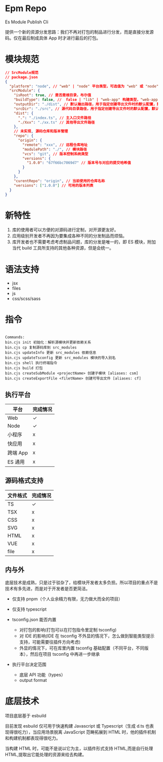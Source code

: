 # Epm Repo

Es Module Publish Cli

提供一个新的资源分发思路：我们不再对打包的制品进行分发，而是直接分发源码。仅在最后制成具体 App 时才进行最后的打包。

# 模块规范

```json
// SrcModule规范
// package.json
{
  "platform": "node", // "web" | "node" 平台类型，可选值为 "web" 或 "node"
  "srcModule": {
    "isRoot": true, // 是否是根目录，布尔值
    "buildType": false, //  false | "lib" | "web-app" 构建类型，"web-app" 会注入 HTML，默认值为 false（不需要打包）,目前仅支持'web'|false
    "outputDir": "./dist", // 默认输出路径，用于指定创建导出文件时的默认配置，默认值为 "./dist"
    "srcDir": "./src", // 源代码目录路径，用于指定创建导出文件时的默认配置，默认值为 "./src"
    "dist": {
      ".": "./index.ts", // 主入口文件路径
      "./Xxx": "./xx.ts" // 其他导出文件路径
    },
    // 未实现, 源码仓库和版本管理
    "repo": {
      "origin": {
        "remote": "xxx", // 远程仓库地址
        "modulePath": "./", // 模块路径
        "vcs": "git", // 版本控制系统类型
        "versions": {
          "1.0.0": "67f66bc7069d7" // 版本号与对应的提交哈希值
        }
      }
    },
    "curentRepo": "origin", // 当前使用的仓库名称
    "versions": ["1.0.0"] // 可用的版本列表
  }
}
```

# 新特性

1. 库的使用者可以方便的对源码进行定制，对开源更友好。
2. 应用级别开发者不再因为要集成各种不同的分发制品而烦恼。
3. 库开发者也不需要考虑考虑制品问题，库的分发是唯一的，即 ES 模块，附加当代 build 工具所支持的其他各种资源，但是会统一。

# 语法支持

- jsx
- files
- js
- css/scss/sass

# 指令

```

Commands:
bin.cjs init 初始化：解析源模块并更新依赖关系
bin.cjs cp 复制源码库到 src_modules
bin.cjs updateInfo 更新 src_modules 依赖信息
bin.cjs updateTsconfig 更新 src_modules 模块的导入别名
bin.cjs shell 执行终端指令
bin.cjs build 打包
bin.cjs createSubModule <projectName> 创建子模块 [aliases: csm]
bin.cjs createExportFile <filetName> 创建可导出文件 [aliases: cf]

```

## 执行平台

| 平台     | 完成情况 |
| -------- | -------- |
| Web      | ✓        |
| Node     | ✓        |
| 小程序   | x        |
| 快应用   | x        |
| 跨端 App | x        |
| ES 通用  | x        |

## 源码格式支持

| 文件格式 | 完成情况 |
| -------- | -------- |
| TS       | ✓        |
| TSX      | x        |
| CSS      | x        |
| SVG      | x        |
| HTML     | x        |
| VUE      | x        |
| file     | x        |

## 内与外

底层技术是成熟，只是过于驳杂了，给模块开发者太多负担。所以项目的重点不是技术有多先进，而是对于开发者是否更简洁。

- 仅支持 pnpm（个人业余精力有限，无力做大而全的项目）
- 仅支持 typescript
- tsconfig.json 能否内置

  - 对打包的影响(打包可以在打包指令里定制 tsconfig)
  - 对 IDE 的影响(IDE 在 tsconfig 不外显的情况下，怎么做到智能类型提示支持，可能需要往插件方向考虑)
  - 外显的情况下，可在库里内置 tsconfig 基础配置（不同平台，不同版本），然后在项目 tsconfig 中再进一步继承

- 执行平台决定范围
  - 底层 API 功能（types）
  - output format

# 底层技术

项目底层基于 esbuild

目前发现 esbuild 仅可用于快速构建 Javascript 或 Typescript（生成 d.ts 也表现得很吃力），当应用场景脱离 JavaScript 范畴拓展到 HTML 时，他的插件机制和构建机制都表现得很吃力。

当构建 HTML 时，可能不是说以它为主，以插件形式支持 HTML,而是自行处理 HTML,提取出它能处理的资源来给去构建。
